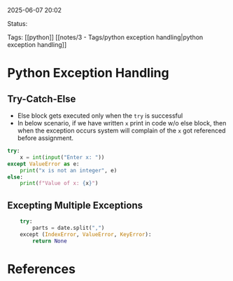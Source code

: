 
2025-06-07 20:02

Status:

Tags: [[python]] [[notes/3 - Tags/python exception handling|python exception handling]]
# Python Exception Handling

## Try-Catch-Else

- Else block gets executed only when the `try` is successful
- In below scenario, if we have written `x` print in code w/o else block, then when the exception occurs system will complain of the `x` got referenced before assignment.
```python
try:
    x = int(input("Enter x: "))
except ValueError as e:
    print("x is not an integer", e)
else:
    print(f"Value of x: {x}")
```

## Excepting Multiple Exceptions
```python
    try:
        parts = date.split(",")
    except (IndexError, ValueError, KeyError):
        return None
```

# References
